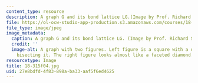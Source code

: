 ```yaml
---
content_type: resource
description: A graph G and its bond lattice LG.(Image by Prof. Richard Stanley.)
file: https://ol-ocw-studio-app-production.s3.amazonaws.com/courses/18-315-combinatorial-theory-hyperplane-arrangements-fall-2004/27e8bdfd4f83898aba33aaf5f6ed4625_18-315f04.jpg
file_type: image/jpeg
image_metadata:
  caption: A graph G and its bond lattice LG. (Image by Prof. Richard Stanley.)
  credit: ''
  image-alt: A graph with two figures. Left figure is a square with a diagonal line
    bisecting it. The right figure looks almost like a faceted diamond.
resourcetype: Image
title: 18-315f04.jpg
uid: 27e8bdfd-4f83-898a-ba33-aaf5f6ed4625
---
```

